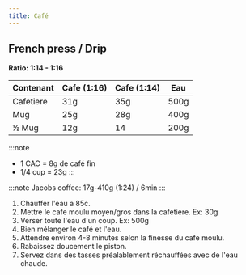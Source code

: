```yaml
---
title: Café
---
```


## French press / Drip

**Ratio: 1:14 - 1:16**

| Contenant | Cafe (1:16) | Cafe (1:14) | Eau  |
| --------- | ----------- | ----------- | ---- |
| Cafetiere | 31g         | 35g         | 500g |
| Mug       | 25g         | 28g         | 400g |
| ½ Mug     | 12g         | 14          | 200g |

:::note
- 1 CAC = 8g de café fin
- 1/4 cup = 23g
:::

:::note
Jacobs coffee: 17g-410g (1:24) / 6min
:::

1. Chauffer l'eau a 85c.
1. Mettre le cafe moulu moyen/gros dans la cafetiere. Ex: 30g
1. Verser toute l'eau d'un coup. Ex: 500g
1. Bien mélanger le café et l'eau.
1. Attendre environ 4-8 minutes selon la finesse du cafe moulu.
1. Rabaissez doucement le piston.
1. Servez dans des tasses préalablement réchauffées avec de l'eau chaude.
